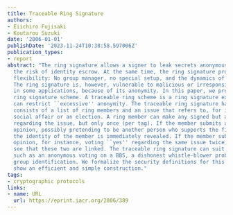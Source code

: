 ```yaml
---
title: Traceable Ring Signature
authors:
- Eiichiro Fujisaki
- Koutarou Suzuki
date: '2006-01-01'
publishDate: '2023-11-24T10:38:58.597006Z'
publication_types:
- report
abstract: "The ring signature allows a signer to leak secrets anonymously, without
  the risk of identity escrow. At the same time, the ring signature provides great
  flexibility: No group manager, no special setup, and the dynamics of group choice.
  The ring signature is, however, vulnerable to malicious or irresponsible signers
  in some applications, because of its anonymity. In this paper, we propose a traceable
  ring signature scheme. A traceable ring scheme is a ring signature except that it
  can restrict ``excessive'' anonymity. The traceable ring signature has a tag that
  consists of a list of ring members and an issue that refers to, for instance, a
  social affair or an election. A ring member can make any signed but anonymous opinion
  regarding the issue, but only once (per tag). If the member submits another signed
  opinion, possibly pretending to be another person who supports the first opinion,
  the identity of the member is immediately revealed. If the member submits the same
  opinion, for instance, voting ``yes'' regarding the same issue twice, everyone can
  see that these two are linked. The traceable ring signature can suit to many applications,
  such as an anonymous voting on a BBS, a dishonest whistle-blower problem, and unclonable
  group identification. We formalize the security definitions for this primitive and
  show an efficient and simple construction."
tags:
- cryptographic protocols
links:
- name: URL
  url: https://eprint.iacr.org/2006/389
---
```

